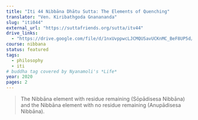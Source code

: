 ```yaml
---
title: "Iti 44 Nibbāna Dhātu Sutta: The Elements of Quenching"
translator: "Ven. Kiribathgoda Gnanananda"
slug: "iti044"
external_url: "https://suttafriends.org/sutta/itv44"
drive_links:
  - "https://drive.google.com/file/d/1nxUvppwcLJCMQUSavUCKnMC_BeF8UP5d/view?usp=drivesdk"
course: nibbana
status: featured
tags:
  - philosophy
  - iti
# buddha tag covered by Nyanamoli's *Life*
year: 2020
pages: 2
---
```


> The Nibbāna element with residue remaining (Sōpādisesa Nibbāna) and the Nibbāna element with no residue remaining (Anupādisesa Nibbāna).

<!---->
